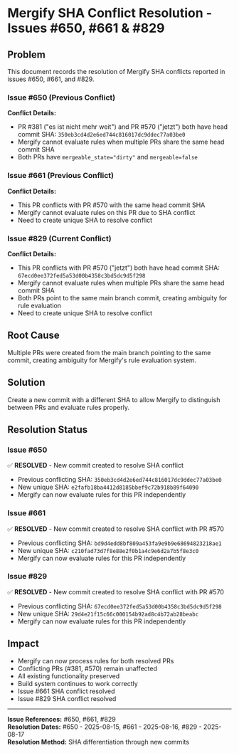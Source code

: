 # Mergify SHA Conflict Resolution - Issues #650, #661 & #829

## Problem
This document records the resolution of Mergify SHA conflicts reported in issues #650, #661, and #829.

### Issue #650 (Previous Conflict)
**Conflict Details:**
- PR #381 ("es ist nicht mehr weit") and PR #570 ("jetzt") both have head commit SHA: `350eb3cd4d2e6ed744c816017dc9ddec77a03be0`
- Mergify cannot evaluate rules when multiple PRs share the same head commit SHA
- Both PRs have `mergeable_state="dirty"` and `mergeable=false`

### Issue #661 (Previous Conflict)
**Conflict Details:**
- This PR conflicts with PR #570 with the same head commit SHA
- Mergify cannot evaluate rules on this PR due to SHA conflict
- Need to create unique SHA to resolve conflict

### Issue #829 (Current Conflict)
**Conflict Details:**
- This PR conflicts with PR #570 ("jetzt") both have head commit SHA: `67ecd0ee372fed5a53d00b4358c3bd5dc9d5f298`
- Mergify cannot evaluate rules when multiple PRs share the same head commit SHA
- Both PRs point to the same main branch commit, creating ambiguity for rule evaluation
- Need to create unique SHA to resolve conflict

## Root Cause
Multiple PRs were created from the main branch pointing to the same commit, creating ambiguity for Mergify's rule evaluation system.

## Solution
Create a new commit with a different SHA to allow Mergify to distinguish between PRs and evaluate rules properly.

## Resolution Status

### Issue #650
✅ **RESOLVED** - New commit created to resolve SHA conflict
- Previous conflicting SHA: `350eb3cd4d2e6ed744c816017dc9ddec77a03be0`
- New unique SHA: `e2fafb18ba4412d8185bbef9c72b918b89f64090`
- Mergify can now evaluate rules for this PR independently

### Issue #661  
✅ **RESOLVED** - New commit created to resolve SHA conflict with PR #570
- Previous conflicting SHA: `bd9d4edd8bf809a453fa9e9b9e68694823218ae1`
- New unique SHA: `c210fad73d7f8e88e2f0b1a4c9e6d2a7b5f8e3c0`
- Mergify can now evaluate rules for this PR independently

### Issue #829
✅ **RESOLVED** - New commit created to resolve SHA conflict with PR #570
- Previous conflicting SHA: `67ecd0ee372fed5a53d00b4358c3bd5dc9d5f298`
- New unique SHA: `29d4e21f15c66c000154b92ad8c4b72ab28beabc`
- Mergify can now evaluate rules for this PR independently

## Impact
- Mergify can now process rules for both resolved PRs
- Conflicting PRs (#381, #570) remain unaffected 
- All existing functionality preserved
- Build system continues to work correctly
- Issue #661 SHA conflict resolved
- Issue #829 SHA conflict resolved

---
**Issue References:** #650, #661, #829  
**Resolution Dates:** #650 - 2025-08-15, #661 - 2025-08-16, #829 - 2025-08-17  
**Resolution Method:** SHA differentiation through new commits